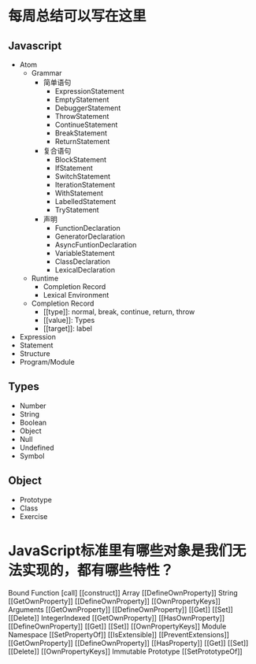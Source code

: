 # 每周总结可以写在这里

## Javascript

- Atom
   - Grammar
      - 简单语句
         - ExpressionStatement
         - EmptyStatement
         - DebuggerStatement
         - ThrowStatement
         - ContinueStatement
         - BreakStatement
         - ReturnStatement
      - 复合语句
         - BlockStatement
         - IfStatement
         - SwitchStatement
         - IterationStatement
         - WithStatement
         - LabelledStatement
         - TryStatement
      - 声明
         - FunctionDeclaration
         - GeneratorDeclaration
         - AsyncFuntionDeclaration
         - VariableStatement
         - ClassDeclaration
         - LexicalDeclaration
   - Runtime
      - Completion Record
      - Lexical Environment
   - Completion Record
      - [[type]]: normal, break, continue, return, throw
      - [[value]]: Types
      - [[target]]: label
- Expression
- Statement
- Structure
- Program/Module

## Types

- Number
- String
- Boolean
- Object
- Null
- Undefined
- Symbol

## Object 

- Prototype
- Class
- Exercise

# JavaScript标准里有哪些对象是我们无法实现的，都有哪些特性？

Bound Function [call] [[construct]]
Array [[DefineOwnProperty]]
String [[GetOwnProperty]] [[DefineOwnProperty]] [[OwnPropertyKeys]]
Arguments [[GetOwnProperty]] [[DefineOwnProperty]] [[Get]] [[Set]] [[Delete]]
IntegerIndexed [[GetOwnProperty]] [[HasOwnProperty]] [[DefineOwnProperty]] [[Get]] [[Set]] [[OwnPropertyKeys]]
Module Namespace [[SetPropertyOf]] [[IsExtensible]] [[PreventExtensions]] [[GetOwnProperty]] [[DefineOwnProperty]] [[HasProperty]] [[Get]] [[Set]] [[Delete]] [[OwnPropertyKeys]]
Immutable Prototype [[SetPrototypeOf]]
